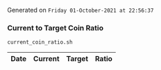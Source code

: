Generated on `Friday 01-October-2021 at 22:56:37`

### Current to Target Coin Ratio
`current_coin_ratio.sh`

Date|Current|Target|Ratio
---|---|---|---
